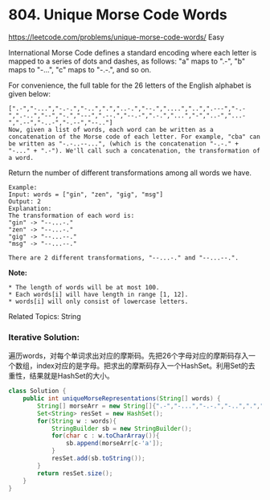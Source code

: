 # 804. Unique Morse Code Words
<https://leetcode.com/problems/unique-morse-code-words/>
Easy

International Morse Code defines a standard encoding where each letter is mapped to a series of dots and dashes, as follows: "a" maps to ".-", "b" maps to "-...", "c" maps to "-.-.", and so on.

For convenience, the full table for the 26 letters of the English alphabet is given below:

    [".-","-...","-.-.","-..",".","..-.","--.","....","..",".---","-.-",".-..","--","-.","---",".--.","--.-",".-.","...","-","..-","...-",".--","-..-","-.--","--.."]
    Now, given a list of words, each word can be written as a concatenation of the Morse code of each letter. For example, "cba" can be written as "-.-..--...", (which is the concatenation "-.-." + "-..." + ".-"). We'll call such a concatenation, the transformation of a word.

Return the number of different transformations among all words we have.

    Example:
    Input: words = ["gin", "zen", "gig", "msg"]
    Output: 2
    Explanation: 
    The transformation of each word is:
    "gin" -> "--...-."
    "zen" -> "--...-."
    "gig" -> "--...--."
    "msg" -> "--...--."

    There are 2 different transformations, "--...-." and "--...--.".

**Note:**

    * The length of words will be at most 100.
    * Each words[i] will have length in range [1, 12].
    * words[i] will only consist of lowercase letters.

Related Topics: String


### Iterative Solution: 
遍历words，对每个单词求出对应的摩斯码。先把26个字母对应的摩斯码存入一个数组，index对应的是字母。把求出的摩斯码存入一个HashSet。利用Set的去重性，结果就是HashSet的大小。
```java
class Solution {
    public int uniqueMorseRepresentations(String[] words) {
        String[] morseArr = new String[]{".-","-...","-.-.","-..",".","..-.","--.","....","..",".---","-.-",".-..","--","-.","---",".--.","--.-",".-.","...","-","..-","...-",".--","-..-","-.--","--.."};
        Set<String> resSet = new HashSet();
        for(String w : words){
            StringBuilder sb = new StringBuilder();
            for(char c : w.toCharArray()){
                sb.append(morseArr[c-'a']);
            }
            resSet.add(sb.toString());
        }
        return resSet.size();
    }
}
```